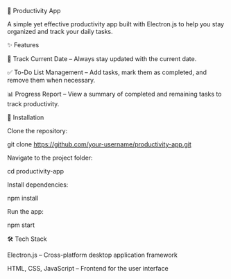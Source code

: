 📌 Productivity App

A simple yet effective productivity app built with Electron.js to help you stay organized and track your daily tasks.

✨ Features

📅 Track Current Date – Always stay updated with the current date.

✅ To-Do List Management – Add tasks, mark them as completed, and remove them when necessary.

📊 Progress Report – View a summary of completed and remaining tasks to track productivity.

🚀 Installation

Clone the repository:

git clone https://github.com/your-username/productivity-app.git

Navigate to the project folder:

cd productivity-app

Install dependencies:

npm install

Run the app:

npm start

🛠️ Tech Stack

Electron.js – Cross-platform desktop application framework

HTML, CSS, JavaScript – Frontend for the user interface
